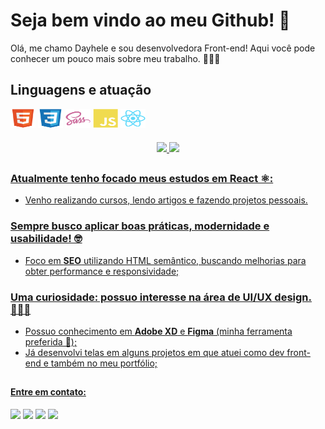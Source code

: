 # Seja bem vindo ao meu Github! 💖
Olá, me chamo Dayhele e sou desenvolvedora Front-end! Aqui você pode conhecer um pouco mais sobre meu trabalho. 👩🏻‍💻

## Linguagens e atuação

<div align="left">
  <img align="center" alt="html" height="30" width="40" src="https://raw.githubusercontent.com/devicons/devicon/master/icons/html5/html5-original.svg">
  <img align="center" alt="css" height="30" width="40" src="https://raw.githubusercontent.com/devicons/devicon/master/icons/css3/css3-original.svg">
  <img align="center" alt="sass" height="30" width="40" src="https://raw.githubusercontent.com/devicons/devicon/master/icons/sass/sass-original.svg">
  <img align="center" alt="javascript" height="30" width="40" src="https://raw.githubusercontent.com/devicons/devicon/master/icons/javascript/javascript-plain.svg">
  <img align="center" alt="react" height="30" width="40" src="https://raw.githubusercontent.com/devicons/devicon/master/icons/react/react-original.svg">
</div>

###

<div align="center">
  <a href="https://github.com/dayhele">
  <img height="180em" src="https://github-readme-stats-dayhele.vercel.app/api?username=dayhele&show_icons=true&theme=panda&include_all_commits=true&count_private=true"/>
  <img height="180em" src="https://github-readme-stats-dayhele.vercel.app/api/top-langs/?username=dayhele&layout=compact&langs_count=7&theme=panda"/>
</div>
  
 ##
 
 ### Atualmente tenho focado meus estudos em React ⚛️:
 - Venho realizando cursos, lendo artigos e fazendo projetos pessoais. 
  
 ### Sempre busco aplicar boas práticas, modernidade e usabilidade! 🤓
 * Foco em **SEO** utilizando HTML semântico, buscando melhorias para obter performance e responsividade;
  
 ### Uma curiosidade: possuo interesse na área de UI/UX design. 👩🏻‍🎨
 - Possuo conhecimento em **Adobe XD** e **Figma** (minha ferramenta preferida 💓);
 - Já desenvolvi telas em alguns projetos em que atuei como dev front-end e também no meu portfólio;
   
 ##
  
 #### Entre em contato:
  
<div> 

  <a href="https://instagram.com/dayhele" target="_blank"><img src="https://img.shields.io/badge/-Instagram-%23E4405F?style=for-the-badge&logo=instagram&logoColor=white" target="_blank"></a>
  <a href = "mailto:dayhelepereira@gmail.com"><img src="https://img.shields.io/badge/-Gmail-%23333?style=for-the-badge&logo=gmail&logoColor=white" target="_blank"></a>
  <a href="https://www.linkedin.com/in/dayhele" target="_blank"><img src="https://img.shields.io/badge/-LinkedIn-%230077B5?style=for-the-badge&logo=linkedin&logoColor=white" target="_blank"></a>
  <a href="https://www.behance.net/dayhele" target="_blank"><img src="https://img.shields.io/badge/-Behance-%23333?style=for-the-badge&logo=behance&logoColor=white" target="_blank"></a>
   

</div>
